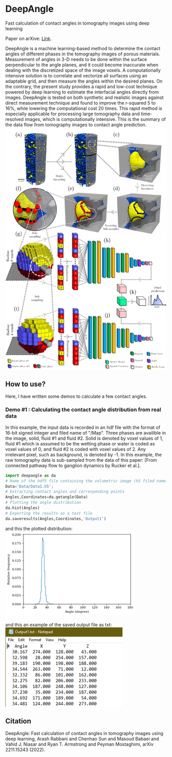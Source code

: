 # DeepAngle
Fast calculation of contact angles in tomography images using deep learning

Paper on arXive: [Link](https://arxiv.org/abs/2211.15243).

DeepAngle is a machine learning-based method to determine the contact angles of different phases in the tomography images of porous materials. Measurement of angles in 3-D needs to be done within the surface perpendicular to the angle planes, and it could become inaccurate when dealing with the discretized space of the image voxels. A computationally intensive solution is to correlate and vectorize all surfaces using an adaptable grid, and then measure the angles within the desired planes. On the contrary, the present study provides a rapid and low-cost technique powered by deep learning to estimate the interfacial angles directly from images. DeepAngle is tested on both synthetic and realistic images against direct measurement technique and found to improve the r-squared 5 to 16%, while lowering the computational cost 20 times. This rapid method is especially applicable for processing large tomography data and time-resolved images, which is computationally intensive.
This is the summary of the data flow from tomography images to contact angle prediction. 
<br>
![](img/Figure.jpg)
<br>

## How to use?
Here, I have written some demos to calculate a few contact angles. 

### Demo #1 : Calculating the contact angle distribution from real data
In this example, the input data is recorded in an hdf file with the format of 16-bit signed integer and filed name of "/Map". Three phases are availible in the image, solid, fluid #1 and fluid #2. Solid is denoted by voxel values of 1, fluid #1 which is assumed to be the wetting phase or water is coded as voxel values of 0, and fluid #2 is coded with voxel values of 2. Any irrelevant pixel, such as background, is denoted by -1. 
In this example, the raw tomography data is sub-sampled from the data of this paper: [From connected pathway flow to ganglion dynamics by Rucker et al.].
```python
import deepangle as da
# Name of the hdf5 file containing the volumetric image (h5 filed name: /Map)
Data='Data/Data1.h5';
# Extracting contact angles and corresponding points 
Angles,Coordinates=da.getangle(Data)
# Plotting the angle distribution
da.hist(Angles)
# Exporting the results as a text file
da.saveresults(Angles,Coordinates,'Output1')
```
and this the plotted distribution:
<br>
![](img/dist1.png)
<br>
<br>
and this an example of the saved output file as txt:
<br>
![](img/output.png)
<br>

## Citation
DeepAngle: Fast calculation of contact angles in tomography images using deep learning, Arash Rabbani and Chenhao Sun and Masoud Babaei and Vahid J. Niasar and Ryan T. Armstrong and Peyman Mostaghimi, arXiv 2211.15243 (2022).

